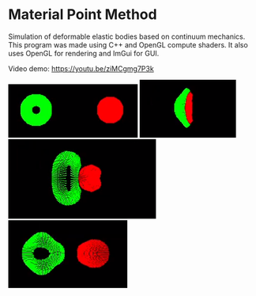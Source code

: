 # Material Point Method

Simulation of deformable elastic bodies based on continuum mechanics.
This program was made using C++ and OpenGL compute shaders.
It also uses OpenGL for rendering and ImGui for GUI.

Video demo:
https://youtu.be/ziMCgmg7P3k

![pic](pics/before.PNG)
![pic](pics/during.PNG)
![pic](pics/during2.PNG)
![pic](pics/after.PNG)